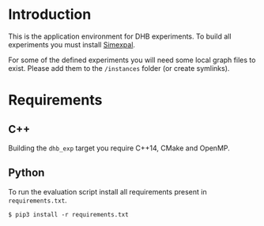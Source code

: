 # Introduction

This is the application environment for DHB experiments. To build all
experiments you must install [Simexpal](https://github.com/hu-macsy/simexpal).

For some of the defined experiments you will need some local graph files to
exist. Please add them to the `/instances` folder (or create symlinks).

# Requirements

## C++

Building the `dhb_exp` target you require C++14, CMake and OpenMP.

## Python

To run the evaluation script install all requirements present in
`requirements.txt`. 

```
$ pip3 install -r requirements.txt
```
